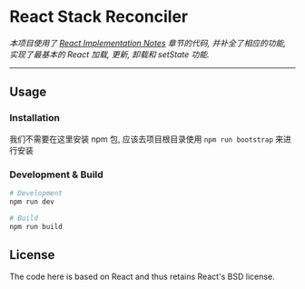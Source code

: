 # React Stack Reconciler

_本项目使用了 [React Implementation Notes](https://reactjs.org/docs/implementation-notes.html) 章节的代码, 并补全了相应的功能, 实现了最基本的 React 加载, 更新, 卸载和 setState 功能._

---

## Usage

### Installation

我们不需要在这里安装 npm 包, 应该去项目根目录使用 `npm run bootstrap` 来进行安装

### Development & Build

```bash
# Development
npm run dev

# Build
npm run build
```

## License

The code here is based on React and thus retains React's BSD license.
